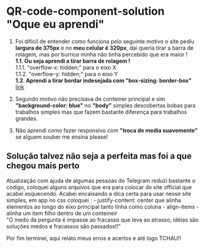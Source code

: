 <h1>QR-code-component-solution "Oque eu aprendi"</h1>


1. Foi dificil de entender como funciona pelo seguinte motivo o site 
pediu <b>largura de 375px</b> e no <b>meu celular é 320px</b>, 
daí queria tirar a barra de rolagem, mas por burrice minha não tinha
percebido que era maior !<br>
  <b> 1.1. Ou seja aprendi a tirar barra de rolagem !</b><br>
        1.1.1. "overflow-x: hidden;" para o eixo X <br>
        1.1.2. "overflow-y: hidden;" para o eixo Y <br>
  <b> 1.2. Aprendi a tirar bordar indesejada com "box-sizing: border-box"</b> [link](https://www.alura.com.br/artigos/entendendo-como-funciona-box-model-e-o-box-sizing?gclid=CjwKCAjw9e6SBhB2EiwA5myr9iZKPu7b84kU49919CZ69nIlNeYdJw2OA-qMjzaPcCgCc2WxYh33ABoCRsoQAvD_BwE)

2. Segundo motivo não precisava de conteiner principal e sim
<b>"background-color: blue"</b> no <b>"body"</b> simples descobertas bobas para 
trabalhos simples mas que fazem bastante diferença para trabalhos
grandes.

3. Não aprendi como fazer responsivo com <b>"troca de media suavemente"</b> se
alguem souber me ensina please!

<h2>Solução talvez não seja a perfeita mas foi a que chegou mais perto</h2>
Atualização com ajuda de algumas pessoas do Telegram reduzi bastante o codigo, coloquei alguns arquivos que era para colocar do site official que acabei esquecendo.
Acabei encaixando a dica certa para usar nesse site simples, em app no css coloquei :
- justify-content: center que alinha elementos ao longo do eixo principal tanto linha como coluna
- align-items - alinha um item filho dentro de um conteineir<br>
"O medo da pergunta é impasse ao fracasso que leva ao atrasso, idéias são soluções medos e fracassos são passados!!"

Por fim terminei, aqui relato meus erros e acertos e até logo TCHAU!!
